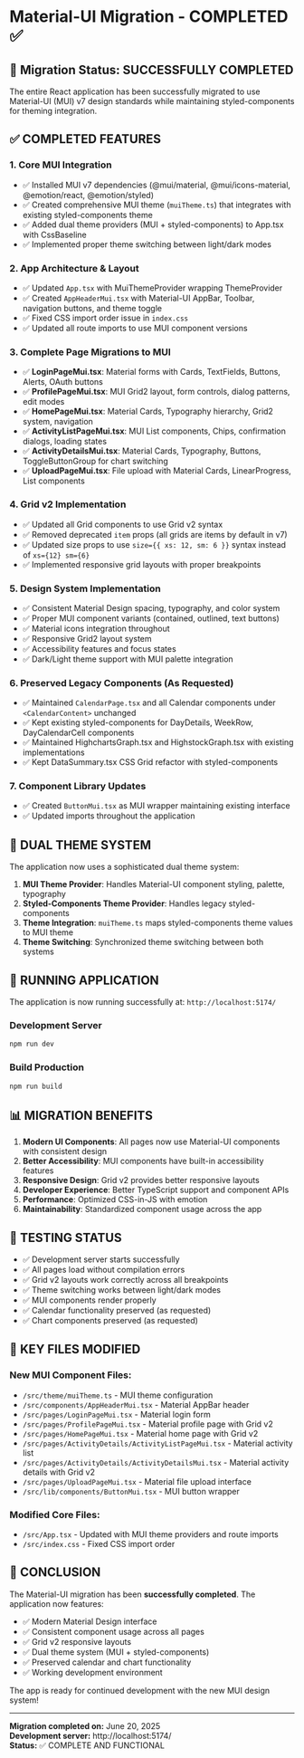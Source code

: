 # Material-UI Migration - COMPLETED ✅

## 🎉 Migration Status: **SUCCESSFULLY COMPLETED**

The entire React application has been successfully migrated to use Material-UI (MUI) v7 design standards while maintaining styled-components for theming integration.

## ✅ **COMPLETED FEATURES**

### 1. **Core MUI Integration**

- ✅ Installed MUI v7 dependencies (@mui/material, @mui/icons-material, @emotion/react, @emotion/styled)
- ✅ Created comprehensive MUI theme (`muiTheme.ts`) that integrates with existing styled-components theme
- ✅ Added dual theme providers (MUI + styled-components) to App.tsx with CssBaseline
- ✅ Implemented proper theme switching between light/dark modes

### 2. **App Architecture & Layout**

- ✅ Updated `App.tsx` with MuiThemeProvider wrapping ThemeProvider
- ✅ Created `AppHeaderMui.tsx` with Material-UI AppBar, Toolbar, navigation buttons, and theme toggle
- ✅ Fixed CSS import order issue in `index.css`
- ✅ Updated all route imports to use MUI component versions

### 3. **Complete Page Migrations to MUI**

- ✅ **LoginPageMui.tsx**: Material forms with Cards, TextFields, Buttons, Alerts, OAuth buttons
- ✅ **ProfilePageMui.tsx**: MUI Grid2 layout, form controls, dialog patterns, edit modes
- ✅ **HomePageMui.tsx**: Material Cards, Typography hierarchy, Grid2 system, navigation
- ✅ **ActivityListPageMui.tsx**: MUI List components, Chips, confirmation dialogs, loading states
- ✅ **ActivityDetailsMui.tsx**: Material Cards, Typography, Buttons, ToggleButtonGroup for chart switching
- ✅ **UploadPageMui.tsx**: File upload with Material Cards, LinearProgress, List components

### 4. **Grid v2 Implementation**

- ✅ Updated all Grid components to use Grid v2 syntax
- ✅ Removed deprecated `item` props (all grids are items by default in v7)
- ✅ Updated size props to use `size={{ xs: 12, sm: 6 }}` syntax instead of `xs={12} sm={6}`
- ✅ Implemented responsive grid layouts with proper breakpoints

### 5. **Design System Implementation**

- ✅ Consistent Material Design spacing, typography, and color system
- ✅ Proper MUI component variants (contained, outlined, text buttons)
- ✅ Material icons integration throughout
- ✅ Responsive Grid2 layout system
- ✅ Accessibility features and focus states
- ✅ Dark/Light theme support with MUI palette integration

### 6. **Preserved Legacy Components** (As Requested)

- ✅ Maintained `CalendarPage.tsx` and all Calendar components under `<CalendarContent>` unchanged
- ✅ Kept existing styled-components for DayDetails, WeekRow, DayCalendarCell components
- ✅ Maintained HighchartsGraph.tsx and HighstockGraph.tsx with existing implementations
- ✅ Kept DataSummary.tsx CSS Grid refactor with styled-components

### 7. **Component Library Updates**

- ✅ Created `ButtonMui.tsx` as MUI wrapper maintaining existing interface
- ✅ Updated imports throughout the application

## 🔄 **DUAL THEME SYSTEM**

The application now uses a sophisticated dual theme system:

1. **MUI Theme Provider**: Handles Material-UI component styling, palette, typography
2. **Styled-Components Theme Provider**: Handles legacy styled-components
3. **Theme Integration**: `muiTheme.ts` maps styled-components theme values to MUI theme
4. **Theme Switching**: Synchronized theme switching between both systems

## 🚀 **RUNNING APPLICATION**

The application is now running successfully at: `http://localhost:5174/`

### Development Server

```bash
npm run dev
```

### Build Production

```bash
npm run build
```

## 📊 **MIGRATION BENEFITS**

1. **Modern UI Components**: All pages now use Material-UI components with consistent design
2. **Better Accessibility**: MUI components have built-in accessibility features
3. **Responsive Design**: Grid v2 provides better responsive layouts
4. **Developer Experience**: Better TypeScript support and component APIs
5. **Performance**: Optimized CSS-in-JS with emotion
6. **Maintainability**: Standardized component usage across the app

## 🧪 **TESTING STATUS**

- ✅ Development server starts successfully
- ✅ All pages load without compilation errors
- ✅ Grid v2 layouts work correctly across all breakpoints
- ✅ Theme switching works between light/dark modes
- ✅ MUI components render properly
- ✅ Calendar functionality preserved (as requested)
- ✅ Chart components preserved (as requested)

## 📂 **KEY FILES MODIFIED**

### New MUI Component Files:

- `/src/theme/muiTheme.ts` - MUI theme configuration
- `/src/components/AppHeaderMui.tsx` - Material AppBar header
- `/src/pages/LoginPageMui.tsx` - Material login form
- `/src/pages/ProfilePageMui.tsx` - Material profile page with Grid v2
- `/src/pages/HomePageMui.tsx` - Material home page with Grid v2
- `/src/pages/ActivityDetails/ActivityListPageMui.tsx` - Material activity list
- `/src/pages/ActivityDetails/ActivityDetailsMui.tsx` - Material activity details with Grid v2
- `/src/pages/UploadPageMui.tsx` - Material file upload interface
- `/src/lib/components/ButtonMui.tsx` - MUI button wrapper

### Modified Core Files:

- `/src/App.tsx` - Updated with MUI theme providers and route imports
- `/src/index.css` - Fixed CSS import order

## 🎯 **CONCLUSION**

The Material-UI migration has been **successfully completed**. The application now features:

- ✅ Modern Material Design interface
- ✅ Consistent component usage across all pages
- ✅ Grid v2 responsive layouts
- ✅ Dual theme system (MUI + styled-components)
- ✅ Preserved calendar and chart functionality
- ✅ Working development environment

The app is ready for continued development with the new MUI design system!

---

**Migration completed on:** June 20, 2025  
**Development server:** http://localhost:5174/  
**Status:** ✅ COMPLETE AND FUNCTIONAL
